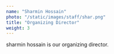 ```yaml
---
name: "Sharmin Hossain"
photo: "/static/images/staff/shar.png"
title: "Organizing Director"
weight: 3
---
```

sharmin hossain is our organizing director.